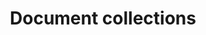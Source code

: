 ---
layout: frontend-template-documentation
sectionKey: Frontend templates
eleventyNavigation:
  parent: Frontend templates
title: Document collections
description: Document collections group related documents on a single page that are aimed for a specific audience or around a specific theme or topic.
howItWorks:
  "A document collection could be used to publish:

  - a set of forms

  - publications in the same series

  - a mix of document types related to the same task or event
  
  ### Contextual sidebar
  
  If a page is part of a document collection, the document collection that it’s part of will automatically appear in the sidebar under the related content section. 


  If a page is part of multiple collections, all the collections are displayed. Examples: [Register a trademark](https://www.gov.uk/how-to-register-a-trade-mark), [Self Assessment forms and helpsheets for trusts and estates](https://www.gov.uk/government/collections/self-assessment-helpsheets-trusts-and-estates)
  
  ### Rules on how multiple collections are ordered

  If more than one collection page is listed, the collections appear in the order of their relative positions within the document collections they belong to. 
  

  Example: [National curriculum in England: framework for key stages 1 to 4](https://www.gov.uk/government/publications/national-curriculum-in-england-framework-for-key-stages-1-to-4) - The content item belongs to 3 document collections. It's the first item in ‘National curriculum’, so that document collection appears first in the list. It's the 17th item in the ‘Schools: statutory guidance’ document collection - so is the second link in the sidebar. It is the 54th item in the ‘Local-authority-maintained schools: governance’ collection - so that is the third link.

  ### Email sign up links on document collections

  Document collections have a ‘Get emails about this page’ button which allows users to sign up for email updates when:

  - there’s a major change to any of the tagged content items listed on the document collection

  - there’s a major change to the document collection page itself

  - the document collection is unpublished and redirected


  There’s an exception on some HMRC document collections where users will get emails about the topic instead of the document collection. [Find out why they were set up like this](https://docs.google.com/document/d/1MR5OaFG_DOCmWGL9o9MSGIPLMFe2mmSrV6Va-99cSzw/edit#heading=h.jbja48mpt1t7).
  "
examples:
  0:
    title: "Self Assessment: detailed information"
    link: https://www.gov.uk/government/collections/self-assessment-detailed-information
  1:
    title: Multiplication tables check
    link: https://www.gov.uk/government/collections/multiplication-tables-check
  2:
    title: "Intellectual property: Trade marks"
    link: https://www.gov.uk/government/collections/intellectual-property-trade-marks
contentDataLink: https://content-data.publishing.service.gov.uk/content?submitted=true&date_range=past-30-days&search_term=&document_type=document_collection&organisation_id=all
contentSchema:
  title: document_collection
  link: https://docs.publishing.service.gov.uk/content-schemas/document_collection.html
contentType:
  title: document_collection
  link: https://docs.publishing.service.gov.uk/document-types/document_collection.html
publishingApp: whitehall
renderingApp: government frontend
components:
  0:
    componentName: Layout super navigation header
    componentURL: https://components.publishing.service.gov.uk/component-guide/layout_super_navigation_header
    generated: auto
    input:
  1:
    componentName: Breadcrumbs
    componentURL: ../../../components/breadcrumbs
    generated: auto
    input: Topics taxonomy tags to customise breadcrumbs
  2:
    componentName: Section break
    componentURL: https://design-system.service.gov.uk/styles/section-break/
    generated: auto
    input:
  3:
    componentName: Single page notification button
    componentURL: https://components.publishing.service.gov.uk/component-guide/single_page_notification_button
    generated: auto
    input:
  4:
    componentName: Published dates
    componentURL: https://govuk-government-frontend.herokuapp.com/component-guide/published_dates
    generated: auto
    input:
  5:
    componentName: Feedback
    componentURL: https://components.publishing.service.gov.uk/component-guide/feedback
    generated: auto
    input:
  6:
    componentName: Layout footer
    componentURL: https://components.publishing.service.gov.uk/component-guide/layout_footer
    generated: auto
    input: 
  7:
    componentName: "[Contents list](https://components.publishing.service.gov.uk/component-guide/contents_list) - only appears if 3 or more collections"
    componentURL:
    generated: auto
    input:
  8:
    componentName: "[Back to top](https://govuk-government-frontend.herokuapp.com/component-guide/back_to_top) - only appears if the page is extremely long"
    componentURL:
    generated: auto
    input:
  9:
    componentName: Page title
    componentURL: https://components.publishing.service.gov.uk/component-guide/title
    generated: publisher
    input: Title (required)
  10:
    componentName: Lead paragraph
    componentURL: https://components.publishing.service.gov.uk/component-guide/lead_paragraph
    generated: publisher
    input: Summary (required)
  11:
    componentName: Metadata block
    componentURL: https://components.publishing.service.gov.uk/component-guide/metadata
    generated: publisher
    input: "First published date & Associations: Lead organisations"
  12:
    componentName: Govspeak content
    componentURL: https://components.publishing.service.gov.uk/component-guide/govspeak
    generated: publisher
    input: Body
  13:
    componentName: Related navigation
    componentURL: https://components.publishing.service.gov.uk/component-guide/related_navigation
    generated: publisher
    input: Taxonomy
  14:
    componentName: Published dates
    componentURL: https://govuk-government-frontend.herokuapp.com/component-guide/published_dates
    generated: publisher
    input: First published date & Change note (required)
  15:
    componentName: "[Heading](https://components.publishing.service.gov.uk/component-guide/heading) - title for individual collection"
    componentURL:
    generated: publisher
    input:
  16:
    componentName: "[Govspeak content](https://components.publishing.service.gov.uk/component-guide/govspeak) - description for the individual collection"
    componentURL:
    generated: publisher
    input:
  17:
    componentName: "[Related navigation](https://components.publishing.service.gov.uk/component-guide/related_navigation) when displayed within [contextual footer](https://components.publishing.service.gov.uk/component-guide/contextual_footer)"
    componentURL:
    generated: publisher
    input: Taxonomy
  18:
    componentName: "[Related navigation](https://components.publishing.service.gov.uk/component-guide/related_navigation) when displayed within [contextual sidebar](https://components.publishing.service.gov.uk/component-guide/contextual_sidebar)"
    componentURL:
    generated:
    input:
  19:
    componentName: Signup link
    componentURL: https://components.publishing.service.gov.uk/component-guide/signup_link
    generated:
    input:
insights:
  0:
    title: Prototype testing specialist topics
    link: https://docs.google.com/presentation/d/1pqbXzYPbVs11fuOpa4P9sRv7TLT8wbRTniuO_ANC7sM/edit#slide=id.g10d42026b8_2_0
    description:
      "
      Collections pages were used as navigation pages for specialist topics (the equivalent of a mainstream browse topic or sub-topic page). We tested with 5 accountants, frequent users of GOV.UK, and using desktop.
      
      
      Users had no difficulties with the page design, and successfully used the page to navigate. Including a short description under each link within the collection helped users to choose between the options and aided navigation.
      "
    date: September 2022
---